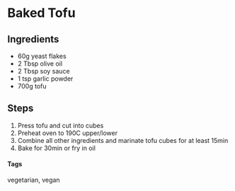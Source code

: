 # Baked Tofu

## Ingredients

* 60g yeast flakes
* 2 Tbsp olive oil
* 2 Tbsp soy sauce 
* 1 tsp garlic powder
* 700g tofu

## Steps

1. Press tofu and cut into cubes
2. Preheat oven to 190C upper/lower
3. Combine all other ingredients and marinate tofu cubes for at least 15min
4. Bake for 30min or fry in oil

#### Tags
vegetarian, vegan
